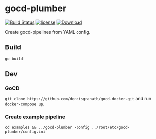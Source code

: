 # gocd-plumber
[![Build Status](https://travis-ci.org/dennisgranath/gocd-plumber.svg?branch=master)](https://travis-ci.org/dennisgranath/gocd-plumber)
[![license](https://img.shields.io/github/license/mashape/apistatus.svg?maxAge=2592000)](https://github.com/dennisgranath/gocd-plumber/blob/master/LICENSE.md)
[![Download](https://img.shields.io/github/release/dennisgranath/gocd-plumber.svg)](https://github.com/dennisgranath/gocd-plumber/releases/latest)


Create gocd-pipelines from YAML config.

## Build
`go build`

## Dev
### GoCD
`git clone https://github.com/dennisgranath/gocd-docker.git` and run `docker-compose up`.

### Create example pipeline
`cd examples && ../gocd-plumber -config ../root/etc/gocd-plumber/config.ini`


